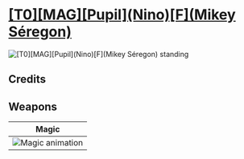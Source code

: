 # [\[T0\]\[MAG\]\[Pupil\]\(Nino\)\[F\]\(Mikey Séregon\)](../%5BT0%5D%5BMAG%5D%5BPupil%5D(Nino)%5BF%5D(Mikey%20S%C3%A9regon))

<img src="./6.%20Magic/Magic_000.png" alt="[T0][MAG][Pupil](Nino)[F](Mikey Séregon) standing" />

## Credits



## Weapons


|Magic |
|  :---: |
| <img alt="Magic animation" src="./6.%20Magic/Magic.gif" /> |
